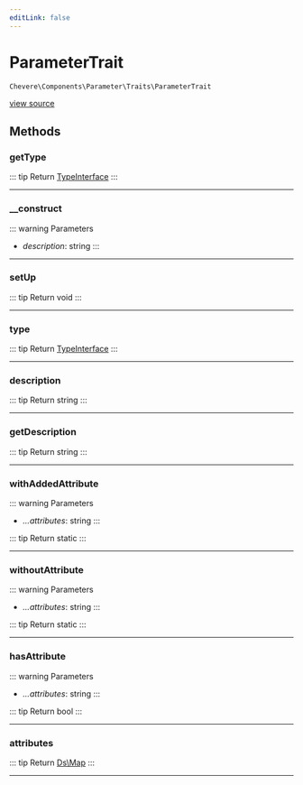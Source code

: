 ```yaml
---
editLink: false
---
```


# ParameterTrait

`Chevere\Components\Parameter\Traits\ParameterTrait`

[view source](https://github.com/chevere/chevere/blob/main/src/Chevere/Components/Parameter/Traits/ParameterTrait.php)

## Methods

### getType

::: tip Return
[TypeInterface](../../../Interfaces/Type/TypeInterface.md)
:::

---

### __construct

::: warning Parameters
- *description*: string
:::

---

### setUp

::: tip Return
void
:::

---

### type

::: tip Return
[TypeInterface](../../../Interfaces/Type/TypeInterface.md)
:::

---

### description

::: tip Return
string
:::

---

### getDescription

::: tip Return
string
:::

---

### withAddedAttribute

::: warning Parameters
- *...attributes*: string
:::

::: tip Return
static
:::

---

### withoutAttribute

::: warning Parameters
- *...attributes*: string
:::

::: tip Return
static
:::

---

### hasAttribute

::: warning Parameters
- *...attributes*: string
:::

::: tip Return
bool
:::

---

### attributes

::: tip Return
[Ds\Map](https://www.php.net/manual/class.ds\map)
:::

---
